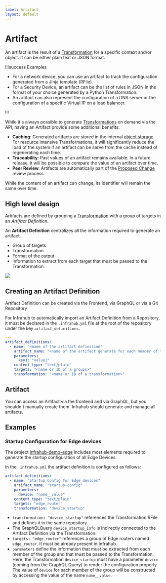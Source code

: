 ```yaml
---
label: Artifact
layout: default
---
```


# Artifact

An artifact is the result of a [Transformation](./transformation.md) for a specific context and/or object. It can be either plain text or JSON format.

!!!success Examples

- For a network device, you can use an artifact to track the configuration generated from a Jinja template (RFile).
- For a Security Device, an artifact can be the list of rules in JSON in the format of your choice generated by a Python Transformation.
- An artifact can also represent the configuration of a DNS server or the configuration of a specific Virtual IP on a load balancer.

!!!

While it's always possible to generate [Transformations](./transformation.md) on demand via the API, having an Artifact provide some additional benefits:

- **Caching**: Generated artifacts are stored in the internal [object storage](./object-storage.md). For resource intensive Transformations, it will significantly reduce the load of the system if an artifact can be serve from the cache instead of regenerating each time.
- **Traceability**: Past values of an artifact remains available. In a future release, it will be possible to compare the value of an artifact over time.
- **Peer Review**: Artifacts are automatically part of the [Proposed Change](./proposed-change.md) review process.

While the content of an artifact can change, its identifier will remain the same over time.

## High level design

Artifacts are defined by grouping a [Transformation](./transformation.md) with a group of targets in an *Artifact Definition*.

An **Artifact Definition** centralizes all the information required to generate an artifact.

- Group of targets
- Transformation
- Format of the output
- Information to extract from each target that must be passed to the Transformation.

![](../media/artifact.excalidraw.svg)

## Creating an Artifact Definition

Artifact Definition can be created via the Frontend, via GraphQL or via a Git Repository

For Infrahub to automatically import an Artifact Definition from a Repository, it must be declared in the `.infrahub.yml` file at the root of the repository under the key `artifact_definitions`.

```yaml
---
artifact_definitions:
  - name: "<name of the artifact definition"
    artifact_name: "<name of the artifact generate for each member of the group"
    parameters:
      key1: "value1"
    content_type: "text/plain"
    targets: "<name or ID of a groups>"
    transformation: "<name or ID of a transformation>"
```

## Artifact

You can access an Artifact via the frontend and via GraphQL, but you shouldn't manually create them. Infrahub should generate and manage all artifacts.

## Examples

### Startup Configuration for Edge devices

The project [infrahub-demo-edge](https://github.com/opsmill/infrahub-demo-edge) includes most elements required to generate the startup configuration of all Edge Devices.

In the `.infrahub.yml` the artifact definition is configured as follows:

```yaml
artifact_definitions:
  - name: "Startup Config for Edge devices"
    artifact_name: "startup-config"
    parameters:
      device: "name__value"
    content_type: "text/plain"
    targets: "edge_router"
    transformation: "device_startup"
```

- `transformation: "device_startup"` references the Transformation RFile and defines it in the same repository.
- The GraphQLQuery `device_startup_info` is indirectly connected to the Artifact Definition via the Transformation.
- `targets: "edge_router"` references a group of Edge routers named `edge_router`. It must be already present in Infrahub.
- `parameters` define the information that must be extracted from each member of the group and that must be passed to the Transformation. Here, the Transformation `device_startup` must have a parameter `device` (coming from the GraphQL Query) to render the configuration properly. The value of `device` for each member of the group will be constructed by accessing the value of the name `name__value`.
